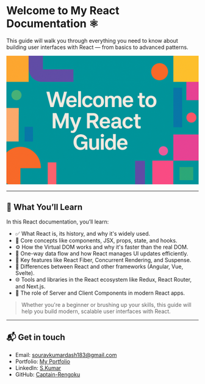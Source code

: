# Welcome to My React Documentation ⚛️

This guide will walk you through everything you need to know about building user interfaces with React — from basics to advanced patterns.

![Welcome Banner](assets/reactguide.png)

---

## 📘 What You’ll Learn

In this React documentation, you’ll learn:

- ✅ What React is, its history, and why it's widely used.
- 🧱 Core concepts like components, JSX, props, state, and hooks.
- ⚙️ How the Virtual DOM works and why it's faster than the real DOM.
- 🔄 One-way data flow and how React manages UI updates efficiently.
- 🚀 Key features like React Fiber, Concurrent Rendering, and Suspense.
- 🔁 Differences between React and other frameworks (Angular, Vue, Svelte).
- 🌐 Tools and libraries in the React ecosystem like Redux, React Router, and Next.js.
- 🧩 The role of Server and Client Components in modern React apps.

> Whether you're a beginner or brushing up your skills, this guide will help you build modern, scalable user interfaces with React.

---

## 📬 Get in touch

- Email: [souravkumardash183@gmail.com](https://souravkumardash183@gmail.com)
- Portfolio: [My Portfolio](https://souravkumardash.vercel.app)
- LinkedIn: [S.Kumar](https://www.linkedin.com/in/sourav183)
- GitHub: [Captain-Rengoku](https://github.com/Captain-Rengoku)
